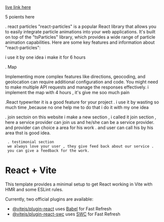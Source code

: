 

[live link here](https://help-hand.surge.sh/)

5 poients here

. react particles
  "react-particles" is a popular React library that allows you to easily integrate particle animations into your web applications. It's built on top of the 
 "tsParticles" library, which provides a wide range of particle animation capabilities. Here are some key features and information about "react-particles":

  i use it by one idea i make it for 6 hours

  . Map

  Implementing more complex features like directions, geocoding, and geolocation can require additional configuration and code. You might need to make multiple API requests and manage the responses effectively.
  i implement the map with 4 hours , it's give me soo much pain

  .React typewriter
  it is a good feature for your project . i use it by wasting so much time ,because no one help me to do that 
  i do it with my one idea

  . join sectoin 
    on this website i make a new section , i called it join section , here a service provider can join us and he/she 
     can be a service provider. and provider can choice a area for his work . and user can call his by his  area
     thst is good idea.

     . testimonial section 
     we always love your user , they give feed back about our service .
     you can give a feedback for the work.









# React + Vite

This template provides a minimal setup to get React working in Vite with HMR and some ESLint rules.

Currently, two official plugins are available:

- [@vitejs/plugin-react](https://github.com/vitejs/vite-plugin-react/blob/main/packages/plugin-react/README.md) uses [Babel](https://babeljs.io/) for Fast Refresh
- [@vitejs/plugin-react-swc](https://github.com/vitejs/vite-plugin-react-swc) uses [SWC](https://swc.rs/) for Fast Refresh

